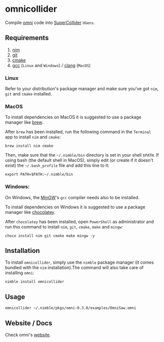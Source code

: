# **omnicollider**

Compile [omni](https://github.com/vitreo12/omni) code into [SuperCollider](https://github.com/supercollider/supercollider) `UGens`.

## **Requirements**

1) [nim](https://nim-lang.org/)
2) [git](https://git-scm.com/)
3) [cmake](https://cmake.org/) 
4) [gcc](https://gcc.gnu.org/) (`Linux` and `Windows`)  /  [clang](https://clang.llvm.org/) (`MacOS`)

### **Linux**

Refer to your distribution's package manager and make sure you've got `nim`, `git` and `cmake` installed.

### **MacOS**

To install dependencies on MacOS it is suggested to use a package manager like [brew](https://brew.sh/). 

After `brew` has been installed, run the following command in the `Terminal` app to install `nim` and `cmake`:

    brew install nim cmake

Then, make sure that the `~/.nimble/bin` directory is set in your shell `$PATH`.
If using bash (the default shell in MacOS), simply edit (or create if it doesn't exist) the `~/.bash_profile` file and add this line to it: 

    export PATH=$PATH:~/.nimble/bin

### **Windows:**

On Windows, the [MinGW](http://mingw.org/)'s `gcc` compiler needs also to be installed.

To install dependencies on Windows it is suggested to use a package manager like [chocolatey](https://community.chocolatey.org/).

After `chocolatey` has been installed, open `PowerShell` as administrator and run this command to install `nim`, `git`, `cmake`, `make` and `mingw`:

    choco install nim git cmake make mingw -y

## **Installation**

To install `omnicollider`, simply use the `nimble` package manager (it comes bundled with the `nim` installation).The command will also take care of installing `omni`:

    nimble install omnicollider

## **Usage**

    omnicollider ~/.nimble/pkgs/omni-0.3.0/examples/OmniSaw.omni

## **Website / Docs**

Check omni's [website](https://vitreo12.github.io/omni).